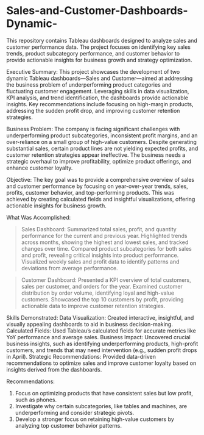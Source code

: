 # Sales-and-Customer-Dashboards-Dynamic-
This repository contains Tableau dashboards designed to analyze sales and customer performance data. The project focuses on identifying key sales trends, product subcategory performance, and customer behavior to provide actionable insights for business growth and strategy optimization.

Executive Summary:
This project showcases the development of two dynamic Tableau dashboards—Sales and Customer—aimed at addressing the business problem of underperforming product categories and fluctuating customer engagement. Leveraging skills in data visualization, KPI analysis, and trend identification, the dashboards provide actionable insights.
Key recommendations include focusing on high-margin products, addressing the sudden profit drop, and improving customer retention strategies.

Business Problem:
The company is facing significant challenges with underperforming product subcategories, inconsistent profit margins, and an over-reliance on a small group of high-value customers. Despite generating substantial sales, certain product lines are not yielding expected profits, and customer retention strategies appear ineffective. The business needs a strategic overhaul to improve profitability, optimize product offerings, and enhance customer loyalty.

Objective:
The key goal was to provide a comprehensive overview of sales and customer performance by focusing on year-over-year trends, sales, profits, customer behavior, and top-performing products. This was achieved by creating calculated fields and insightful visualizations, offering actionable insights for business growth.

What Was Accomplished:

> Sales Dashboard:
Summarized total sales, profit, and quantity performance for the current and previous year.
Highlighted trends across months, showing the highest and lowest sales, and tracked changes over time.
Compared product subcategories for both sales and profit, revealing critical insights into product performance.
Visualized weekly sales and profit data to identify patterns and deviations from average performance.

> Customer Dashboard:
Presented a KPI overview of total customers, sales per customer, and orders for the year.
Examined customer distribution by order volume, identifying loyal and high-value customers.
Showcased the top 10 customers by profit, providing actionable data to improve customer retention strategies.

Skills Demonstrated:
Data Visualization: Created interactive, insightful, and visually appealing dashboards to aid in business decision-making.
Calculated Fields: Used Tableau’s calculated fields for accurate metrics like YoY performance and average sales.
Business Impact: Uncovered crucial business insights, such as identifying underperforming products, high-profit customers, and trends that may need intervention (e.g., sudden profit drops in April).
Strategic Recommendations: Provided data-driven recommendations to optimize sales and improve customer loyalty based on insights derived from the dashboards.

Recommendations:
1. Focus on optimizing products that have consistent sales but low profit, such as phones.
2. Investigate why certain subcategories, like tables and machines, are underperforming and consider strategic pivots.
3. Develop a stronger focus on retaining high-value customers by analyzing top customer behavior patterns.
